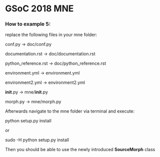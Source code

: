# GSoC 2018 MNE


### How to example 5:
replace the following files in your mne folder:

conf.py -> doc/conf.py

documentation.rst -> doc/documentation.rst

python_reference.rst -> doc/python_reference.rst

environment.yml -> environment.yml

environment2.yml -> environment2.yml

__init__.py -> mne/__init__.py

morph.py -> mne/morph.py

Afterwards navigate to the mne folder via terminal and execute:

python setup.py install

or

sudo -H python setup.py install

Then you should be able to use the newly introduced **SourceMorph** class
